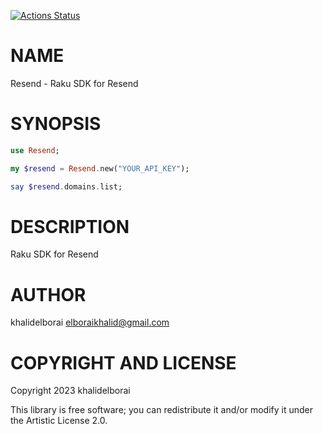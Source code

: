 [![Actions Status](https://github.com/khalidelborai/raku-Resend/actions/workflows/test.yml/badge.svg)](https://github.com/khalidelborai/raku-Resend/actions)

NAME
====

Resend - Raku SDK for Resend

SYNOPSIS
========

```raku
use Resend;

my $resend = Resend.new("YOUR_API_KEY");

say $resend.domains.list;
```

DESCRIPTION
===========

Raku SDK for Resend

AUTHOR
======

khalidelborai <elboraikhalid@gmail.com>

COPYRIGHT AND LICENSE
=====================

Copyright 2023 khalidelborai

This library is free software; you can redistribute it and/or modify it under the Artistic License 2.0.


